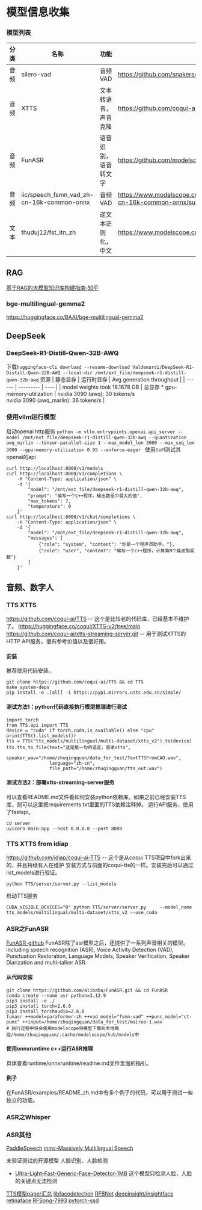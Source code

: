 # 模型信息收集

### 模型列表
| 分类 | 名称 | 功能 | 地址 | 教程 |
| --- | --- | --- | --- | --- |
| 音频 | silero-vad | 音频VAD           | https://github.com/snakers4/silero-vad | https://github.com/snakers4/silero-vad/README.md |
| 音频 | XTTS       | 文本转语音，声音克隆 | https://github.com/coqui-ai/TTS | https://docs.coqui.ai/en/latest/index.html |
| 音频 | FunASR | 语音识别，语音转文字 | https://github.com/modelscope/FunASR | https://github.com/modelscope/FunASR/tree/main/runtime/docs |
| 音频 | iic/speech_fsmn_vad_zh-cn-16k-common-onnx | 音频VAD | https://www.modelscope.cn/models/iic/speech_fsmn_vad_zh-cn-16k-common-onnx/summary | runtime/onnxruntime/bin/funasr-onnx-online-vad.cpp |
| 文本 | thuduj12/fst_itn_zh | 逆文本正则化，中文 | https://www.modelscope.cn/models/thuduj12/fst_itn_zh/ | https://github.com/wenet-e2e/WeTextProcessing <br> https://mp.weixin.qq.com/s/q_11lck78qcjylHCi6wVsQ | 

## RAG
[基于RAG的大模型知识库构建指南-知乎](https://zhuanlan.zhihu.com/p/24923829948)

### bge-multilingual-gemma2
https://huggingface.co/BAAI/bge-multilingual-gemma2

## DeepSeek
### DeepSeek-R1-Distill-Qwen-32B-AWQ
下载```huggingface-cli download --resume-download Valdemardi/DeepSeek-R1-Distill-Qwen-32B-AWQ --local-dir /mnt/ext_file/deepseek-r1-distill-qwen-32b-awq```
资源
| 静态显存 | 运行时显存 | Avg generation throughput |
| ------  | --------- | ---- |
| model weights took 18.1678 GB  | 总显存 * gpu-memory-utilization  | nvidia 3090 (awq): 30 tokens/s <br> nvidia 3090 (awq_marlin): 36 tokens/s |
### 使用vllm运行模型
启动openai http服务
```python -m vllm.entrypoints.openai.api_server --model /mnt/ext_file/deepseek-r1-distill-qwen-32b-awq --quantization awq_marlin --tensor-parallel-size 1 --max_model_len 3000 --max_seq_len 3000 --gpu-memory-utilization 0.95 --enforce-eager ```
使用curl测试其openai的api
```
curl http://localhost:8000/v1/models
curl http://localhost:8000/v1/completions \
    -H "Content-Type: application/json" \
    -d '{
        "model": "/mnt/ext_file/deepseek-r1-distill-qwen-32b-awq",
        "prompt": "编写一个C++程序，输出数组中最大的值",
        "max_tokens": 7,
        "temperature": 0
    }'
curl http://localhost:8000/v1/chat/completions \
    -H "Content-Type: application/json" \
    -d '{
        "model": "/mnt/ext_file/deepseek-r1-distill-qwen-32b-awq",
        "messages": [
            {"role": "system", "content": "你是一个程序员助手。"},
            {"role": "user", "content": "编写一个c++程序，计算第N个斐波那契数"}
        ]
    }'

```

## 音频、数字人
### TTS XTTS
https://github.com/coqui-ai/TTS -- 这个是比较老的代码库，已经基本不维护了。
https://huggingface.co/coqui/XTTS-v2/tree/main
https://github.com/coqui-ai/xtts-streaming-server.git -- 用于测试XTTS的HTTP API服务，很有参考价值以及很好用。
#### 安装
推荐使用代码安装。
```
git clone https://github.com/coqui-ai/TTS && cd TTS
make system-deps
pip install -e .[all] -i https://pypi.mirrors.ustc.edu.cn/simple/
```
#### 测试方法1：python代码直接执行模型推理进行测试
```
import torch
from TTS.api import TTS
device = "cuda" if torch.cuda.is_available() else "cpu"
print(TTS().list_models())
tts = TTS("tts_models/multilingual/multi-dataset/xtts_v2").to(device)
tts.tts_to_file(text="这是第一句的语音，感谢xtts", 
                speaker_wav="/home/zhuqingquan/data_for_test/TextTTSFromCAO.wav", 
                language="zh-cn", 
                file_path="/home/zhuqingquan/tts_out.wav")
```
#### 测试方法2：部署xtts-streaming-server服务
可以查看README.md文件看如何安装python依赖库。如果之前已经安装TTS库，则可以这里把requirements.txt里面的TTS依赖注释掉。
运行API服务，使用了fastapi。
```
cd server
uvicorn main:app --host 0.0.0.0 --port 8088
```

### TTS XTTS from idiap
https://github.com/idiap/coqui-ai-TTS -- 这个是从coqui TTS项目中fork出来的，并且持续有人在维护
安装方式与前面的coqui-tts的一样。安装完后可以通过list_models进行验证。
```
python TTS/server/server.py --list_models
```
启动TTS服务
```
CUDA_VISIBLE_DEVICES="0" python TTS/server/server.py     --model_name tts_models/multilingual/multi-dataset/xtts_v2 --use_cuda
```

### ASR之FunASR
[FunASR-github](https://github.com/modelscope/FunASR)
FunASR除了asr模型之后，还提供了一系列声音相关的模型。including speech recognition (ASR), Voice Activity Detection (VAD), Punctuation Restoration, Language Models, Speaker Verification, Speaker Diarization and multi-talker ASR.
#### 从代码安装
```
git clone https://github.com/alibaba/FunASR.git && cd FunASR
conda create --name asr python=3.12.9
pip3 install -e ./
pip3 install torch=2.6.0
pip3 install torchaudio=2.6.0
funasr ++model=paraformer-zh ++vad_model="fsmn-vad" ++punc_model="ct-punc" ++input=/home/zhuqingquan/data_for_test/mairuo-1.wav
# 执行过程中将会使用modelscope将模型下载到本地路径/home/zhuqingquan/.cache/modelscope/hub/models中
```
#### 使用onnxruntime c++运行ASR推理
具体查看runtime/onnxruntime/readme.md文件里面的指引。

#### 例子
在FunASR/examples/README_zh.md中有多个例子的代码，可以用于测试一些独立的功能。

### ASR之Whisper
### ASR其他
[PaddleSpeech](https://github.com/PaddlePaddle/PaddleSpeech?tab=readme-ov-file)
[mms-Massively Multilingual Speech](https://github.com/facebookresearch/fairseq/blob/main/examples/mms/README.md)

未验证测试的开源模型
人脸识别、人脸检测
+ [Ultra-Light-Fast-Generic-Face-Detector-1MB](https://github.com/Linzaer/Ultra-Light-Fast-Generic-Face-Detector-1MB)
这个模型只检测人脸，人脸的关键点无法检测

[TTS模型paper汇总](https://github.com/coqui-ai/TTS-papers)
[libfacedetection](https://github.com/ShiqiYu/libfacedetection/)
[RFBNet](https://github.com/GOATmessi8/RFBNet)
[deepinsight/insightface](https://github.com/deepinsight/insightface)
[retinaface](https://github.com/ternaus/retinaface?tab=readme-ov-file)
[RFSong-7993](https://github.com/songwsx/RFSong-7993)
[pytorch-ssd](https://github.com/qfgaohao/pytorch-ssd)